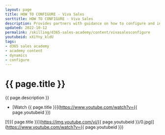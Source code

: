 ```yaml
---
layout: page
title: HOW TO CONFIGURE - Viva Sales
sorttitle: HOW TO CONFIGURE - Viva Sales
description: Provides partners with guidance on how to configure and integrate Viva Sales, Dynamics 365 Sales, Microsoft Outlook and Microsoft Teams.
updated: 2022-10-12
permalink: /skilling/d365-sales-academy/content/vivasalesconfigure
youtubeid: xXiYny_kldU
tags: 
- d365 sales academy
- academy content
- dynamics
- configure
---
```


# {{ page.title }}

{{ page.description }}

* [Watch {{ page.title }}](https://www.youtube.com/watch?v={{ page.youtubeid }})

[![{{ page.title }}](https://img.youtube.com/vi/{{ page.youtubeid }}/0.jpg)](https://www.youtube.com/watch?v={{ page.youtubeid }})

